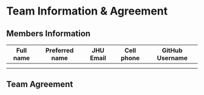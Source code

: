 # Team Information & Agreement

## Members Information

| Full name | Preferred name | JHU Email | Cell phone | GitHub Username |
|-----------|----------------|-----------|------------|-----------------|
|           |                |           |            |                 |
|           |                |           |            |                 |

## Team Agreement


